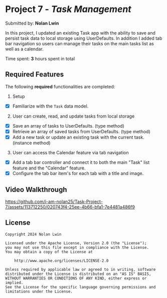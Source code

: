# Project 7 - *Task Management*

Submitted by: **Nolan Lwin**

In this project, I updated an existing Task app with the ability to save and persist task data to local storage using UserDefaults. In addition I added tab bar navigation so users can manage their tasks on the main tasks list as well as a calendar.

Time spent: **3** hours spent in total

## Required Features

The following **required** functionalities are completed:

1. Setup

- [x] Familiarize with the ```Task``` data model.

2. User can create, read, and update tasks from local storage

- [x] Save an array of tasks to UserDefaults. (type method)
- [x] Retrieve an array of saved tasks from UserDefaults. (type method)
- [x] Add a new task or update an existing task with the current task. (instance method)

3. User can access the Calendar feature via tab navigation

- [x] Add a tab bar controller and connect it to both the main "Task" list feature and the "Calendar" feature.
- [x] Configure the tab bar item's for each tab with a title and image.

## Video Walkthrough

https://github.com/i-am-nolan25/Task-Project-7/assets/113712250/020743f4-25ee-4b66-bfa1-7e4481a486f9

## License

    Copyright 2024 Nolan Lwin

    Licensed under the Apache License, Version 2.0 (the "License");
    you may not use this file except in compliance with the License.
    You may obtain a copy of the License at

        http://www.apache.org/licenses/LICENSE-2.0

    Unless required by applicable law or agreed to in writing, software
    distributed under the License is distributed on an "AS IS" BASIS,
    WITHOUT WARRANTIES OR CONDITIONS OF ANY KIND, either express or implied.
    See the License for the specific language governing permissions and
    limitations under the License.

